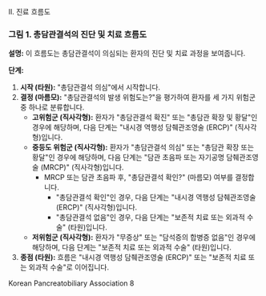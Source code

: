 II. 진료 흐름도

### 그림 1. 총담관결석의 진단 및 치료 흐름도

**설명:** 이 흐름도는 총담관결석이 의심되는 환자의 진단 및 치료 과정을 보여줍니다.

**단계:**
1.  **시작 (타원):** "총담관결석 의심"에서 시작합니다.
2.  **결정 (마름모):** "총담관결석의 발생 위험도는?"을 평가하여 환자를 세 가지 위험군 중 하나로 분류합니다.
    *   **고위험군 (직사각형):** 환자가 "총담관결석 확진" 또는 "총담관 확장 및 황달"인 경우에 해당하며, 다음 단계는 "내시경 역행성 담췌관조영술 (ERCP)" (직사각형)입니다.
    *   **중등도 위험군 (직사각형):** 환자가 "총담관결석 의심" 또는 "총담관 확장 또는 황달"인 경우에 해당하며, 다음 단계는 "담관 초음파 또는 자기공명 담췌관조영술 (MRCP)" (직사각형)입니다.
        *   MRCP 또는 담관 초음파 후, "총담관결석 확인?" (마름모) 여부를 결정합니다.
            *   "총담관결석 확인"인 경우, 다음 단계는 "내시경 역행성 담췌관조영술 (ERCP)" (직사각형)입니다.
            *   "총담관결석 없음"인 경우, 다음 단계는 "보존적 치료 또는 외과적 수술" (타원)입니다.
    *   **저위험군 (직사각형):** 환자가 "무증상" 또는 "담석증의 합병증 없음"인 경우에 해당하며, 다음 단계는 "보존적 치료 또는 외과적 수술" (타원)입니다.
3.  **종점 (타원):** 흐름은 "내시경 역행성 담췌관조영술 (ERCP)" 또는 "보존적 치료 또는 외과적 수술"로 이어집니다.

Korean Pancreatobiliary Association <PAGE>8